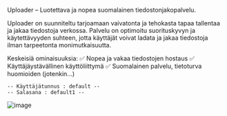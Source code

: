 Uploader – Luotettava ja nopea suomalainen tiedostonjakopalvelu.

Uploader on suunniteltu tarjoamaan vaivatonta ja tehokasta tapaa tallentaa ja jakaa tiedostoja verkossa. Palvelu on optimoitu suorituskyvyn ja käytettävyyden suhteen, jotta käyttäjät voivat ladata ja jakaa tiedostoja ilman tarpeetonta monimutkaisuutta.

Keskeisiä ominaisuuksia:
✅ Nopea ja vakaa tiedostojen hostaus
✅ Käyttäjäystävällinen käyttöliittymä
✅ Suomalainen palvelu, tietoturva huomioiden (jotenkin...)



    -- Käyttäjätunnus : default --
    -- Salasana : default1 --



![image](https://github.com/user-attachments/assets/2c44bb0f-2b6f-4a37-b905-bf3f950e1344)

